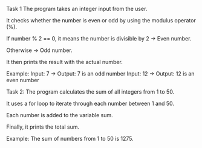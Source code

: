 Task 1
The program takes an integer input from the user.

It checks whether the number is even or odd by using the modulus operator (%).

If number % 2 == 0, it means the number is divisible by 2 → Even number.

Otherwise → Odd number.

It then prints the result with the actual number.

Example:
Input: 7 → Output: 7 is an odd number
Input: 12 → Output: 12 is an even number

Task 2:
The program calculates the sum of all integers from 1 to 50.

It uses a for loop to iterate through each number between 1 and 50.

Each number is added to the variable sum.

Finally, it prints the total sum.

Example:
The sum of numbers from 1 to 50 is 1275.

